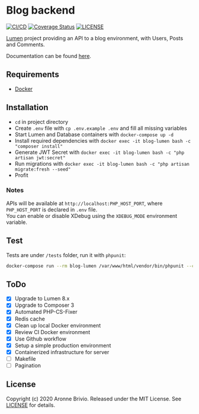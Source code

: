 # Blog backend
[![CI/CD](https://github.com/aronnebrivio/a-lumen-blog/actions/workflows/ci-cd.yml/badge.svg)](https://github.com/aronnebrivio/a-lumen-blog/actions/workflows/ci-cd.yml)
[![Coverage Status](https://coveralls.io/repos/github/aronnebrivio/a-lumen-blog/badge.svg?branch=master)](https://coveralls.io/github/aronnebrivio/a-lumen-blog?branch=master)
[![LICENSE](https://img.shields.io/badge/license-MIT-gold.svg)](https://github.com/aronnebrivio/aronnebrivio.github.io/blob/master/LICENSE)

[Lumen](https://lumen.laravel.com/) project providing an API to a blog environment, with Users, Posts and Comments.

Documentation can be found [here](https://documenter.getpostman.com/view/4711074/SVmr11U3?version=latest).

## Requirements
- [Docker](https://www.docker.com/)

## Installation
- `cd` in project directory
- Create `.env` file with `cp .env.example .env` and fill all missing variables
- Start Lumen and Database containers with `docker-compose up -d`
- Install required dependencies with `docker exec -it blog-lumen bash -c "composer install"`
- Generate JWT Secret with `docker exec -it blog-lumen bash -c "php artisan jwt:secret"`
- Run migrations with `docker exec -it blog-lumen bash -c "php artisan migrate:fresh --seed"`
- Profit

### Notes
APIs will be available at `http://localhost:PHP_HOST_PORT`, where `PHP_HOST_PORT` is declared in `.env` file.   
You can enable or disable XDebug using the `XDEBUG_MODE` environment variable.  

## Test
Tests are under `/tests` folder, run it with `phpunit`:   
```bash
docker-compose run --rm blog-lumen /var/www/html/vendor/bin/phpunit --coverage-html /tmp --colors=always -c /var/www/html/phpunit.xml --testsuite 'Application Test Suite'
```


## ToDo
- [x] Upgrade to Lumen 8.x
- [x] Upgrade to Composer 3
- [x] Automated PHP-CS-Fixer
- [x] Redis cache
- [x] Clean up local Docker environment
- [x] Review CI Docker environment
- [x] Use Github workflow
- [x] Setup a simple production environment  
- [x] Containerized infrastructure for server
- [ ] Makefile
- [ ] Pagination

## License
Copyright (c) 2020 Aronne Brivio. Released under the MIT License. See [LICENSE](https://github.com/aronnebrivio/a-lumen-blog/blob/master/LICENSE) for details.
